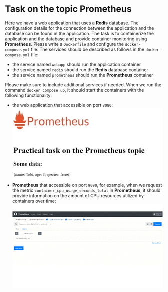 # Task on the topic Prometheus

Here we have a web application that uses a **Redis** database.
The configuration details for the connection between the application and the database can be found in the application.
The task is to containerize the application and the database and provide container monitoring using **Prometheus**.
Please write a `Dockerfile` and configure the `docker-compose.yml` file.
The services should be described as follows in the `docker-compose.yml` file:
- the service named `webapp` should run the application container
- the service named `redis` should run the **Redis** database container
- the service named `prometheus` should run the **Prometheus** container

 Please make sure to include additional services if needed. When we run the command `docker compose up`,
 it should start the containers with the following functionality:
 - the web application that accessible on port `8080`:
 ![webapp](.github/images/webapp.jpg)
 - **Prometheus** that accessible on port `9090`, for example, when we request the metric `container_cpu_usage_seconds_total` in **Prometheus**, it should provide information on the amount of CPU resources utilized by containers over time:
 ![prometheus](.github/images/prometheus.gif)
